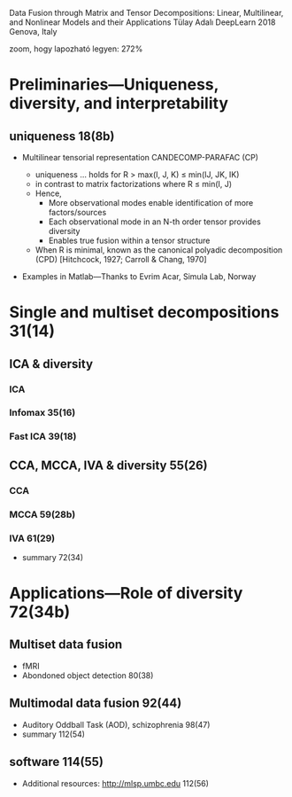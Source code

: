 Data Fusion through Matrix and Tensor Decompositions:
  Linear, Multilinear, and Nonlinear Models and their Applications
Tülay Adalı
DeepLearn 2018 Genova, Italy

zoom, hogy lapozható legyen: 272%

# Preliminaries—Uniqueness, diversity, and interpretability

## uniqueness 18(8b)

* Multilinear tensorial representation CANDECOMP-PARAFAC (CP)
  * uniqueness ... holds for R > max(I, J, K) ≤ min(IJ, JK, IK)
  * in contrast to matrix factorizations where R ≤ min(I, J)
  * Hence,
    * More observational modes enable identification of more factors/sources
    * Each observational mode in an N-th order tensor provides diversity
    * Enables true fusion within a tensor structure
  * When R is minimal, known as the canonical polyadic decomposition (CPD) 
    [Hitchcock, 1927; Carroll & Chang, 1970]

* Examples in Matlab—Thanks to Evrim Acar, Simula Lab, Norway

# Single and multiset decompositions 31(14)

## ICA & diversity

### ICA
### Infomax 35(16)
### Fast ICA 39(18)

## CCA, MCCA, IVA & diversity 55(26)

### CCA
### MCCA 59(28b)
### IVA 61(29) 

* summary 72(34)

# Applications—Role of diversity 72(34b)

## Multiset data fusion

* fMRI
* Abondoned object detection 80(38)

## Multimodal data fusion 92(44)

* Auditory Oddball Task (AOD), schizophrenia 98(47)
* summary 112(54)

## software 114(55)

* Additional resources: http://mlsp.umbc.edu 112(56)
